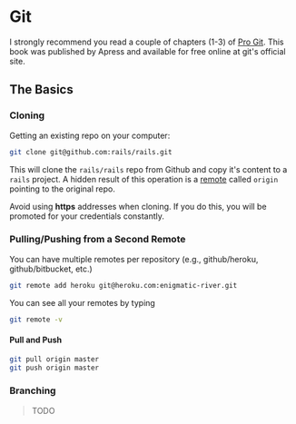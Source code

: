 # Git

I strongly recommend you read a couple of chapters (1-3) of [Pro Git](http://git-scm.com/book). This book was published by Apress and available for free online at git's official site.

## The Basics

### Cloning

Getting an existing repo on your computer:

```sh
git clone git@github.com:rails/rails.git
```

This will clone the `rails/rails` repo from Github and copy it's content to a `rails` project. A hidden result of this operation is a [remote](http://git-scm.com/book/en/Git-Basics-Working-with-Remotes) called `origin` pointing to the original repo.

Avoid using **https** addresses when cloning. If you do this, you will be promoted for your credentials constantly.

### Pulling/Pushing from a Second Remote

You can have multiple remotes per repository (e.g., github/heroku, github/bitbucket, etc.)

```sh
git remote add heroku git@heroku.com:enigmatic-river.git
```
You can see all your remotes by typing

```sh
git remote -v
```
#### Pull and Push

```sh
git pull origin master
git push origin master
```

### Branching

> TODO


